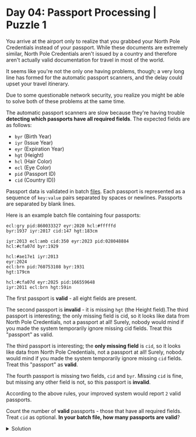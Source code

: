 # Day 04: Passport Processing | Puzzle 1
You arrive at the airport only to realize that you grabbed your North Pole Credentials instead of your passport. While these documents are extremely similar, North Pole Credentials aren't issued by a country and therefore aren't actually valid documentation for travel in most of the world.

It seems like you're not the only one having problems, though; a very long line has formed for the automatic passport scanners, and the delay could upset your travel itinerary.

Due to some questionable network security, you realize you might be able to solve both of these problems at the same time.

The automatic passport scanners are slow because they're having trouble **detecting which passports have all required fields**. The expected fields are as follows:

* ```byr``` (Birth Year)
* ```iyr``` (Issue Year)
* ```eyr``` (Expiration Year)
* ```hgt``` (Height)
* ```hcl``` (Hair Color)
* ```ecl``` (Eye Color)
* ```pid``` (Passport ID)
* ```cid``` (Country ID))

Passport data is validated in batch [files](https://raw.githubusercontent.com/isc-joserodriguez/adventofcode2020/main/day04/input.txt). Each passport is represented as a sequence of ```key:value``` pairs separated by spaces or newlines. Passports are separated by blank lines.

Here is an example batch file containing four passports:

```
ecl:gry pid:860033327 eyr:2020 hcl:#fffffd
byr:1937 iyr:2017 cid:147 hgt:183cm

iyr:2013 ecl:amb cid:350 eyr:2023 pid:028048884
hcl:#cfa07d byr:1929

hcl:#ae17e1 iyr:2013
eyr:2024
ecl:brn pid:760753108 byr:1931
hgt:179cm

hcl:#cfa07d eyr:2025 pid:166559648
iyr:2011 ecl:brn hgt:59in
```

The first passport is **valid** - all eight fields are present. 

The second passport is **invalid** - it is missing ```hgt``` (the Height field).The third passport is interesting; the only missing field is cid, so it looks like data from North Pole Credentials, not a passport at all! Surely, nobody would mind if you made the system temporarily ignore missing cid fields. Treat this "passport" as valid.

The third passport is interesting; the **only missing field** is ```cid```, so it looks like data from North Pole Credentials, not a passport at all! Surely, nobody would mind if you made the system temporarily ignore missing ```cid``` fields. Treat this "passport" as **valid**.

The fourth passport is missing two fields, ```cid``` and ```byr```. Missing ```cid``` is fine, but missing any other field is not, so this passport is **invalid**.

According to the above rules, your improved system would report ```2``` valid passports.

Count the number of **valid** passports - those that have all required fields. Treat ```cid``` as optional. **In your batch file, how many passports are valid**?

<Details>
<Summary>Solution</Summary>

Your puzzle answer was ```237```.

</Details>